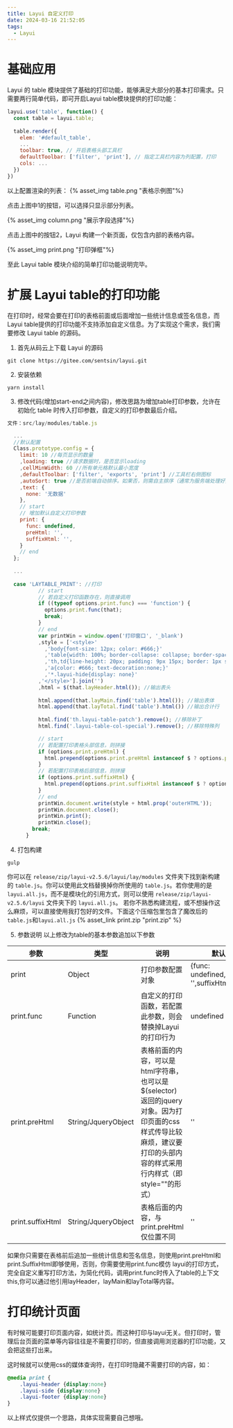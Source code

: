 ```yaml
---
title: Layui 自定义打印
date: 2024-03-16 21:52:05
tags:
  - Layui
---
```


# 基础应用

Layui 的 table 模块提供了基础的打印功能，能够满足大部分的基本打印需求。只需要两行简单代码，即可开启Layui table模块提供的打印功能：

```javascript
layui.use('table', function() {
  const table = layui.table;
  
  table.render({
    elem: '#default_table',
    ...
    toolbar: true, // 开启表格头部工具栏
    defaultToolbar: ['filter', 'print'], // 指定工具栏内容为列配置，打印
    cols: ...
  })
})
```

以上配置渲染的列表：
{% asset_img table.png "表格示例图"%}

点击上图中1的按钮，可以选择只显示部分列表。

{% asset_img column.png "展示字段选择"%}

点击上图中的按钮2，Layui 构建一个新页面，仅包含内部的表格内容。

{% asset_img print.png "打印弹框"%}

至此 Layui table 模块介绍的简单打印功能说明完毕。

# 扩展 Layui table的打印功能

在打印时，经常会要在打印的表格前面或后面增加一些统计信息或签名信息，而Layui table提供的打印功能不支持添加自定义信息。为了实现这个需求，我们需要修改 Layui table 的源码。

1. 首先从码云上下载  Layui 的源码
```
git clone https://gitee.com/sentsin/layui.git
```
2. 安装依赖
```
yarn install
```
3. 修改代码(增加start-end之间内容)，修改思路为增加table打印参数，允许在初始化 table 时传入打印参数，自定义的打印参数最后介绍。
```javascript
文件：src/lay/modules/table.js

  ...
  //默认配置
  Class.prototype.config = {
    limit: 10 //每页显示的数量
    ,loading: true //请求数据时，是否显示loading
    ,cellMinWidth: 60 //所有单元格默认最小宽度
    ,defaultToolbar: ['filter', 'exports', 'print'] //工具栏右侧图标
    ,autoSort: true //是否前端自动排序。如果否，则需自主排序（通常为服务端处理好排序）
    ,text: {
      none: '无数据'
    },
    // start
    // 增加默认自定义打印参数
    print: {
      func: undefined,
      preHtml: '',
      suffixHtml: '',
    }
    // end
  };
  
  ...
  
  case 'LAYTABLE_PRINT': //打印
          // start
          // 若自定义打印函数存在，则直接调用
          if ((typeof options.print.func) === 'function') {
            options.print.func(that);
            break;
          }
          // end
          var printWin = window.open('打印窗口', '_blank')
          ,style = ['<style>'
            ,'body{font-size: 12px; color: #666;}'
            ,'table{width: 100%; border-collapse: collapse; border-spacing: 0;}'
            ,'th,td{line-height: 20px; padding: 9px 15px; border: 1px solid #ccc; text-align: left; font-size: 12px; color: #666;}'
            ,'a{color: #666; text-decoration:none;}'
            ,'*.layui-hide{display: none}'
          ,'</style>'].join('')
          ,html = $(that.layHeader.html()); //输出表头
          
          html.append(that.layMain.find('table').html()); //输出表体
          html.append(that.layTotal.find('table').html()) //输出合计行
          
          html.find('th.layui-table-patch').remove(); //移除补丁
          html.find('.layui-table-col-special').remove(); //移除特殊列

          // start
          // 若配置打印表格头部信息，则拼接
          if (options.print.preHtml) {
            html.prepend(options.print.preHtml instanceof $ ? options.print.preHtml.html() : options.print.preHtml);
          }
          // 若配置打印表格后部信息，则拼接
          if (options.print.suffixHtml) {
            html.prepend(options.print.suffixHtml instanceof $ ? options.print.suffixHtml.html() : options.print.suffixHtml);
          }
          // end
          printWin.document.write(style + html.prop('outerHTML'));
          printWin.document.close();
          printWin.print();
          printWin.close();
        break;
      }
```
4. 打包构建
```
gulp
```
你可以在 `release/zip/layui-v2.5.6/layui/lay/modules` 文件夹下找到新构建的 `table.js`。你可以使用此文档替换掉你所使用的 `table.js`。若你使用的是 `layui.all.js`，而不是模块化的引用方式，则可以使用 `release/zip/layui-v2.5.6/layui` 文件夹下的 `layui.all.js`。
若你不熟悉构建流程，或不想操作这么麻烦，可以直接使用我打包好的文件。下面这个压缩包里包含了魔改后的`table.js`和`layui.all.js` {% asset_link print.zip "print.zip" %}

5. 参数说明
以上修改为table的基本参数追加以下参数

|  参数 | 类型  | 说明  | 默认值  |
| ------------ | ------------ | ------------ | ------------ |
| print  | Object  | 打印参数配置对象  | {func: undefined,preHtml: '',suffixHtml: ''}  |
| print.func  | Function  | 自定义的打印函数，若配置此参数，则会替换掉Layui的打印行为  | undefined  |
| print.preHtml  | String/JqueryObject  | 表格前面的内容，可以是html字符串，也可以是$(selector)返回的jquery对象。因为打印页面的css样式传导比较麻烦，建议要打印的头部内容的样式采用行内样式（即style=""的形式）  | ''  |
| print.suffixHtml  | String/JqueryObject  | 表格后面的内容，与print.preHtml仅位置不同  | ''  |

如果你只需要在表格前后追加一些统计信息和签名信息，则使用print.preHtml和print.SuffixHtml即够使用，否则，你需要使用print.func模仿 layui的打印方式，完全自定义重写打印方法，为简化代码，调用print.func时传入了table的上下文this,你可以通过他引用layHeader，layMain和layTotal等内容。

# 打印统计页面

有时候可能要打印页面内容，如统计页。而这种打印与layui无关。但打印时，管理后台页面的菜单等内容往往是不需要打印的，但直接调用浏览器的打印功能，又会把这些打出来。

这时候就可以使用css的媒体查询符，在打印时隐藏不需要打印的内容，如：
```css
@media print {
    .layui-header {display:none}
    .layui-side {display:none}
    .layui-footer {display:none}
}
```

以上样式仅提供一个思路，具体实现需要自己想哦。